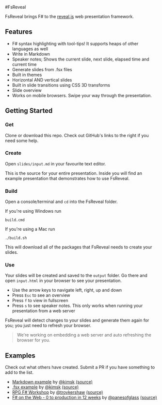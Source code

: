 #FsReveal

FsReveal brings F# to the [reveal.js][revealjs] web presentation framework.

## Features

- F# syntax highlighting with tool-tips! It supports heaps of other languages as well
- Write in Markdown
- Speaker notes; Shows the current slide, next slide, elapsed time and current time
- Generate slides from .fsx files
- Built in themes
- Horizontal AND vertical slides
- Built in slide transitions using CSS 3D transforms
- Slide overview
- Works on mobile browsers. Swipe your way through the presentation.


## Getting Started

### Get
Clone or download this repo. Check out GitHub's links to the right if you need some help.

### Create
Open `slides/input.md` in your favourite text editor.

This is the source for your entire presentation. Inside you will find an example presentation that demonstrates how to use FsReveal.

### Build
Open a console/terminal and `cd` into the FsReveal folder.

If you're using Windows run 
    
    build.cmd
    
If you're using a Mac run

    ./build.sh
    
This will download all of the packages that FsReveal needs to create your slides.

### Use
Your slides will be created and saved to the `output` folder. Go there and open `input.html` in your browser to see your presentation.

- Use the arrow keys to navigate left, right, up and down
- Press `Esc` to see an overview
- Press `f` to view in fullscreen
- Press `s` to see speaker notes. This only works when running your presentation from a web server

FsReveal will detect changes to your slides and generate them again for you; you just need to refresh your browser.

> We're working on embedding a web server and auto refreshing the browser for you.

## Examples
Check out what others have created. Submit a PR if you have something to add to the list.

- [Markdown example][md-example] by [@kimsk][kimsk-twitter] [(source)][md-example-source]
- [.fsx example][fsx-example] by [@kimsk][kimsk-twitter] [(source)][fsx-example-source]
- [RPG F# Workshop][rpg-fsharp-workshop] by [@troykershaw][troykershaw-twitter] [(source)][rpg-fsharp-workshop-source]
- [F# on the Web - 0 to production in 12 weeks][fsharp-on-the-web] by [@panesofglass][panesofglass-twitter] [(source)][fsharp-on-the-web-source]


[revealjs]: https://github.com/hakimel/reveal.js/ "reveal.js | HTML presentations made easy"

[kimsk-twitter]: https://twitter.com/kimsk "@kimsk on Twitter"
[troykershaw-twitter]: https://twitter.com/troykershaw "@troykershaw on Twitter"
[panesofglass-twitter]: https://twitter.com/panesofglass "@panesofglass on Twitter"

[fsx-example]: http://fsreveal.azurewebsites.net/ ".fsx example"
[fsx-example-source]: https://github.com/fsprojects/FsReveal/blob/master/src/presentations/FsReveal.fsx ".fsx example source"

[md-example]: http://fsreveal.azurewebsites.net/index-md.html "Markdown example"
[md-example-source]: https://raw.githubusercontent.com/fsprojects/FsReveal/master/src/presentations/FsReveal.md "Markdown example source"

[rpg-fsharp-workshop]: http://troykershaw.github.io/RpgFsharpWorkshop "RPG F# Workshop" 
[rpg-fsharp-workshop-source]: https://github.com/troykershaw/RpgFsharpWorkshop "RPG F# Workshop source"

[fsharp-on-the-web]: http://panesofglass.github.io/TodoBackendFSharp "F# on the Web - 0 to production in 12 weeks"
[fsharp-on-the-web-source]: https://github.com/panesofglass/TodoBackendFSharp "F# on the Web source"

